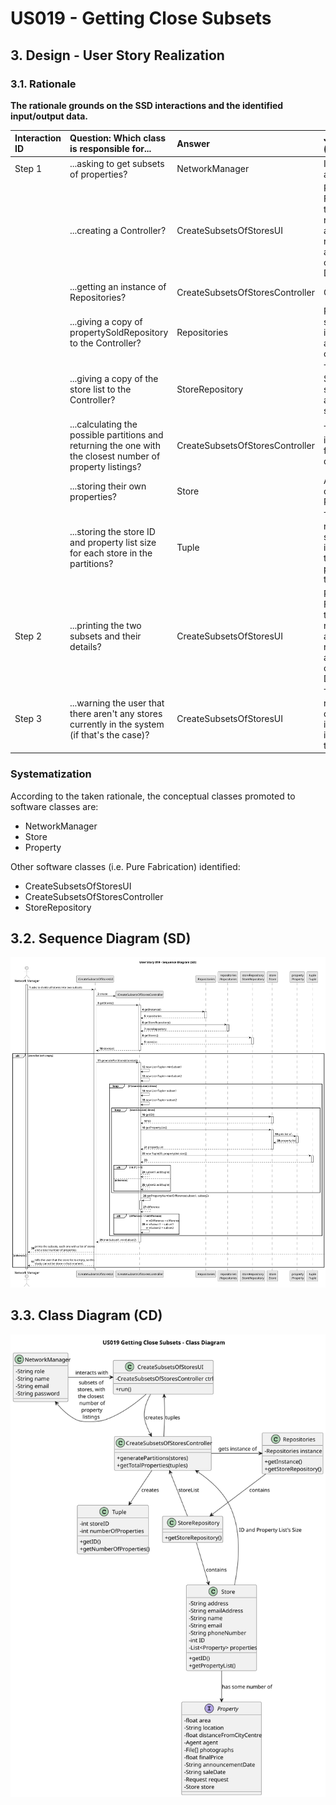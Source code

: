 # US019 - Getting Close Subsets

## 3. Design - User Story Realization

### 3.1. Rationale

**The rationale grounds on the SSD interactions and the identified input/output data.**

| Interaction ID | Question: Which class is responsible for...                                                                        | Answer                          | Justification (with patterns)                                                                                 |
|:---------------|:-------------------------------------------------------------------------------------------------------------------|:--------------------------------|:--------------------------------------------------------------------------------------------------------------|
| Step 1  		     | ...asking to get subsets of properties?                                                                            | NetworkManager                  | IE: wants to analyze stores.                                                                                  |
| 		             | ...creating a Controller?                                                                                          | CreateSubsetsOfStoresUI         | Pure Fabrication: there is no reason to assign this responsibility to any existing class in the Domain Model. |
|                | ...getting an instance of Repositories?                                                                            | CreateSubsetsOfStoresController | Controller                                                                                                    |
| 		             | ...giving a copy of propertySoldRepository to the Controller?	 				  		                                            | Repositories                    | Repositories stores information about all kinds of repositories.                                              |
| 		             | ...giving a copy of the store list to the Controller?				 			                                                      | StoreRepository                 | The StoreRepository stores a list of all stores on the system.                                                |
| 		             | ...calculating the possible partitions and returning the one with the closest number of property listings?				 			 | CreateSubsetsOfStoresController | The Controller is responsible for processing data.                                                            |
| 		             | ...storing their own properties?				 			                                                                           | Store                           | A Store has its own list of Properties.                                                                       |
| 		             | ...storing the store ID and property list size for each store in the partitions?				 			                           | Tuple                           | This object is responsible for storing these items, in order to reduce processing time.                       |
| Step 2  		     | ...printing the two subsets and their details?                                                                     | CreateSubsetsOfStoresUI         | Pure Fabrication: there is no reason to assign this responsibility to any existing class in the Domain Model. |
| Step 3  		     | ...warning the user that there aren't any stores currently in the system (if that's the case)?                     | CreateSubsetsOfStoresUI         | The UI is responsible for delivering important information to the user.                                       |


### Systematization ##

According to the taken rationale, the conceptual classes promoted to software classes are:

* NetworkManager
* Store
* Property

Other software classes (i.e. Pure Fabrication) identified:
* CreateSubsetsOfStoresUI
* CreateSubsetsOfStoresController
* StoreRepository

## 3.2. Sequence Diagram (SD)

![US019-SD](svg/US019-SD.svg)

## 3.3. Class Diagram (CD)

![US019-CD](svg/US019-CD.svg)
